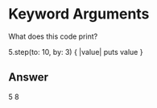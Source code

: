 Keyword Arguments
=================

What does this code print?

5.step(to: 10, by: 3) { |value| puts value }

Answer
------

5
8
